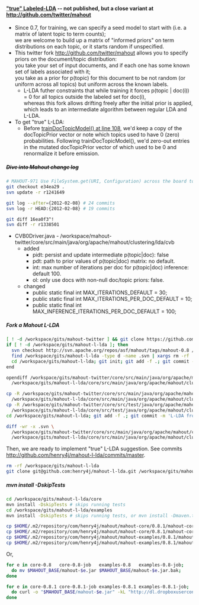 #### ["true" Labeled-LDA](http://markmail.org/message/cm2a6rnxblj5azuh) -- not published, but a close variant at http://github.com/twitter/mahout

* Since 0.7, for training, we can specify a seed model to start with (i.e. a matrix of latent topic to term counts);  
  we are welcome to build up a matrix of "informed priors" on term distributions on each topic, or it starts random if unspecified. 
* This twitter fork http://github.com/twitter/mahout allows you to specify priors on the document/topic distribution:  
  you take your set of input documents, and if each one has some known set of labels associated with it;  
  you take as a prior for p(topic) for this document to be not random (or uniform across all topics) but uniform across the known labels.
  * L-LDA futher constraints that while training it forces p(topic | doc(i)) = 0 for all topics outside the labeled set for doc(i),  
    whereas this fork allows drifting freely after the initial prior is applied, which leads to an intermediate algorithm between regular LDA and L-LDA.
* To get "true" L-LDA: 
  * Before [trainDocTopicModel() at line 108](http://github.com/twitter/mahout/blob/master/core/src/main/java/org/apache/mahout/clustering/lda/cvb/CVB0PriorMapper.java), we'd keep a copy of the docTopicPrior vector or note which topics used to have 0 (zero) probabilities.
    Following trainDocTopicModel(), we'd zero-out entries in the mutated docTopicPrior vector of which used to be 0 and renormalize it before emission.

##### ~~Dive into Mahout change log~~

```bash
# MAHOUT-971 Use FileSystem.get(URI, Configuration) across the board to make it (more likely to) work with S3
git checkout e34ea29 .
svn update -r r1241649
```

```bash
git log --after={2012-02-08} # 24 commits
svn log -r HEAD:{2012-02-08} # 19 commits
```

```bash
git diff 16ea0f3^!
svn diff -r r1338501
```

* CVB0Driver.java - /workspace/mahout-twitter/core/src/main/java/org/apache/mahout/clustering/lda/cvb 
  * added
     * pidt: persist and update intermediate p(topic|doc): false
     * pdt: path to prior values of p(topic|doc) matrix: no default.
     * int: max number of iterations per doc for p(topic|doc) inference: default 100.
     * ol: only use docs with non-null doc/topic priors: false.
  * changed
     * public static final int MAX_ITERATIONS_DEFAULT = 30;
     * public static final int MAX_ITERATIONS_PER_DOC_DEFAULT = 10;
     * public static final int MAX_INFERENCE_ITERATIONS_PER_DOC_DEFAULT = 100;

##### Fork a Mahout L-LDA

```bash
[ ! -d /workspace/gits/mahout-twitter ] && git clone https://github.com/twitter/mahout.git /workspace/gits/mahout-twitter
if [ ! -d /workspace/gits/mahout-l-lda ]; then
  svn checkout http://svn.apache.org/repos/asf/mahout/tags/mahout-0.8 /workspace/gits/mahout-l-lda
  find /workspace/gits/mahout-l-lda -type d -name .svn | xargs rm -rf
  cd /workspace/gits/mahout-l-lda; git init; git add -f .; git commit -m 'mahout-0.8'
end
```

```bash
opendiff /workspace/gits/mahout-twitter/core/src/main/java/org/apache/mahout/clustering/lda/cvb \
  /workspace/gits/mahout-l-lda/core/src/main/java/org/apache/mahout/clustering/lda/cvb
```

```bash
cp -R /workspace/gits/mahout-twitter/core/src/main/java/org/apache/mahout/clustering/lda/cvb/ \
  /workspace/gits/mahout-l-lda/core/src/main/java/org/apache/mahout/clustering/lda/cvb
cp -R /workspace/gits/mahout-twitter/core/src/test/java/org/apache/mahout/clustering/lda/cvb/ \
  /workspace/gits/mahout-l-lda/core/src/test/java/org/apache/mahout/clustering/lda/cvb
cd /workspace/gits/mahout-l-lda; git add -f .; git commit -m 'L-LDA from https://github.com/twitter/mahout/'
```

```bash
diff -wr -x .svn \
  /workspace/gits/mahout-twitter/core/src/main/java/org/apache/mahout/clustering/lda/cvb \
  /workspace/gits/mahout-l-lda/core/src/main/java/org/apache/mahout/clustering/lda/cvb
```

Then, we are ready to implement "true" L-LDA suggestion. See commits http://github.com/henry4j/mahout-l-lda/commits/master.

```bash
rm -rf /workspace/gits/mahout-l-lda
git clone git@github.com:henry4j/mahout-l-lda.git /workspace/gits/mahout-l-lda
```

##### mvn install -DskipTests

```bash
cd /workspace/gits/mahout-l-lda/core
mvn install -DskipTests # skips running tests
cd /workspace/gits/mahout-l-lda/examples
mvn install -DskipTests # skips running tests, or mvn install -Dmaven.test.skip=true # skips compiling tests
```

```bash
cp $HOME/.m2/repository/com/henry4j/mahout/mahout-core/0.8.1/mahout-core-0.8.1.jar $MAHOUT_BASE
cp $HOME/.m2/repository/com/henry4j/mahout/mahout-core/0.8.1/mahout-core-0.8.1-job.jar $MAHOUT_BASE
cp $HOME/.m2/repository/com/henry4j/mahout/mahout-examples/0.8.1/mahout-examples-0.8.1.jar $MAHOUT_BASE
cp $HOME/.m2/repository/com/henry4j/mahout/mahout-examples/0.8.1/mahout-examples-0.8.1-job.jar $MAHOUT_BASE
```

Or,

```bash
for e in core-0.8   core-0.8-job   examples-0.8   examples-0.8-job;
  do mv $MAHOUT_BASE/mahout-$e.jar $MAHOUT_BASE/mahout-$e.jar.bak;
done

for e in core-0.8.1 core-0.8.1-job examples-0.8.1 examples-0.8.1-job; 
  do curl -o "$MAHOUT_BASE/mahout-$e.jar" -kL "http://dl.dropboxusercontent.com/u/47820156/mahout/l-lda/mahout-$e.jar"; 
done
```
